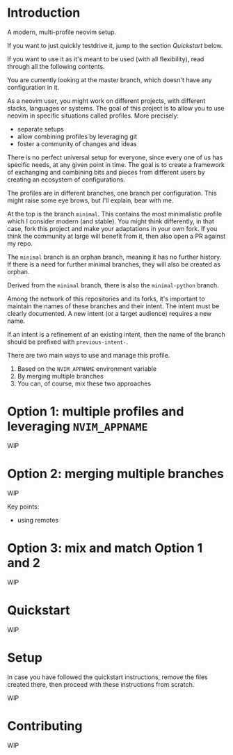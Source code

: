 Introduction
============

A modern, multi-profile neovim setup.

If you want to just quickly testdrive it, jump to the section *Quickstart* below.

If you want to use it as it's meant to be used (with all flexibility), read
through all the following contents.

You are currently looking at the master branch, which doesn't have any
configuration in it.

As a neovim user, you might work on different projects, with different stacks,
languages or systems. The goal of this project is to allow you to use neovim in
specific situations called profiles. More precisely:

* separate setups
* allow combining profiles by leveraging git
* foster a community of changes and ideas

There is no perfect universal setup for everyone, since every one of us has
specific needs, at any given point in time. The goal is to create a framework
of exchanging and combining bits and pieces from different users by creating an
ecosystem of configurations.

The profiles are in different branches, one branch per configuration. This might
raise some eye brows, but I'll explain, bear with me.

At the top is the branch `minimal`. This contains the most minimalistic profile
which I consider modern (and stable). You might think differently, in that
case, fork this project and make your adaptations in your own fork. If you
think the community at large will benefit from it, then also open a PR against
my repo.

The `minimal` branch is an orphan branch, meaning it has no further history.
If there is a need for further minimal branches, they will also be created as
orphan.

Derived from the `minimal` branch, there is also the `minimal-python` branch.

Among the network of this repositories and its forks, it's important to
maintain the names of these branches and their intent. The intent must be
clearly documented. A new intent (or a target audience) requires a new name.

If an intent is a refinement of an existing intent, then the name of the branch
should be prefixed with `previous-intent-`.

There are two main ways to use and manage this profile.

1. Based on the `NVIM_APPNAME` environment variable
2. By merging multiple branches
3. You can, of course, mix these two approaches

Option 1: multiple profiles and leveraging `NVIM_APPNAME`
=========================================================


WIP

Option 2: merging multiple branches
===================================

WIP

Key points:

* using remotes


Option 3: mix and match Option 1 and 2
======================================

WIP

Quickstart
==========

WIP


Setup
=====

In case you have followed the quickstart instructions, remove the files created
there, then proceed with these instructions from scratch.

WIP

Contributing
============

WIP
